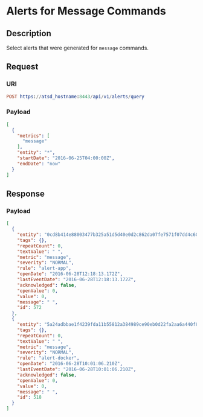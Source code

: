 # Alerts for Message Commands

## Description

Select alerts that were generated for `message` commands.

## Request

### URI
```elm
POST https://atsd_hostname:8443/api/v1/alerts/query
```
### Payload

```json
[
  {
    "metrics": [
      "message"
    ],
    "entity": "*",
    "startDate": "2016-06-25T04:00:00Z",
    "endDate": "now"
  }
]
```

## Response

### Payload
```json
[
  {
    "entity": "0cd8b414e88003477b325a51d5d40e0d2c862da07fe7571f07dd4c6037636c7a",
    "tags": {},
    "repeatCount": 0,
    "textValue": " ",
    "metric": "message",
    "severity": "NORMAL",
    "rule": "alert-app",
    "openDate": "2016-06-28T12:18:13.172Z",
    "lastEventDate": "2016-06-28T12:18:13.172Z",
    "acknowledged": false,
    "openValue": 0,
    "value": 0,
    "message": " ",
    "id": 572
  },
  {
    "entity": "5a24adbbae1f4239fda11b55812a384989ce90eb0d22fa2aa6a440f8bec2cb62",
    "tags": {},
    "repeatCount": 0,
    "textValue": " ",
    "metric": "message",
    "severity": "NORMAL",
    "rule": "alert-docker",
    "openDate": "2016-06-28T10:01:06.210Z",
    "lastEventDate": "2016-06-28T10:01:06.210Z",
    "acknowledged": false,
    "openValue": 0,
    "value": 0,
    "message": " ",
    "id": 518
  }
]
```

